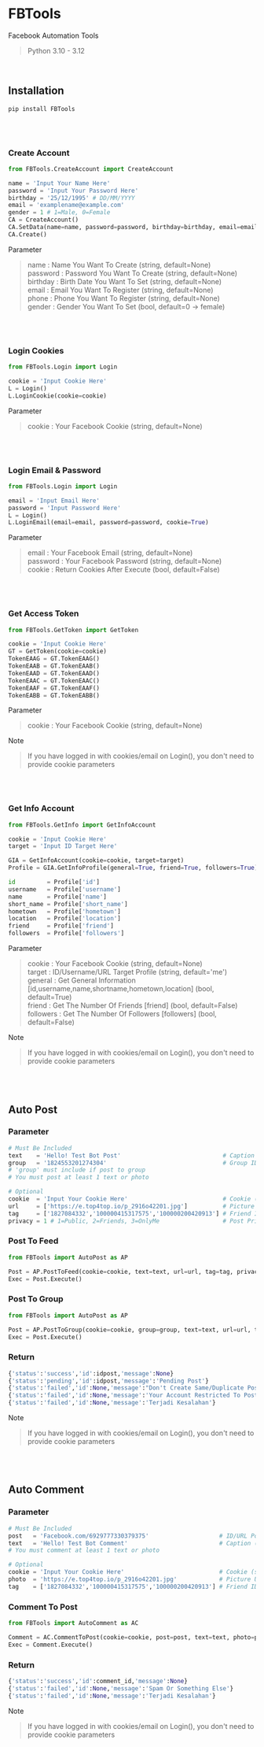 # FBTools
Facebook Automation Tools  
>Python 3.10 - 3.12   
<br>

## Installation
```python
pip install FBTools
```
<br>  
<br>

### Create Account
```python
from FBTools.CreateAccount import CreateAccount

name = 'Input Your Name Here'
password = 'Input Your Password Here'
birthday = '25/12/1995' # DD/MM/YYYY
email = 'examplename@example.com'
gender = 1 # 1=Male, 0=Female
CA = CreateAccount()
CA.SetData(name=name, password=password, birthday=birthday, email=email, gender=gender)
CA.Create()
```
Parameter  
>name : Name You Want To Create (string, default=None)  
password : Password You Want To Create (string, default=None)  
birthday : Birth Date You Want To Set (string, default=None)  
email : Email You Want To Register (string, default=None)  
phone : Phone You Want To Register (string, default=None)  
gender : Gender You Want To Set (bool, default=0 -> female)  
<br>  
<br>

### Login Cookies
```python
from FBTools.Login import Login

cookie = 'Input Cookie Here'
L = Login()
L.LoginCookie(cookie=cookie)
```
Parameter  
>cookie : Your Facebook Cookie (string, default=None)
<br>  
<br>

### Login Email & Password
```python
from FBTools.Login import Login

email = 'Input Email Here'
password = 'Input Password Here'
L = Login()
L.LoginEmail(email=email, password=password, cookie=True)
```
Parameter
>email    : Your Facebook Email (string, default=None)  
password : Your Facebook Password (string, default=None)  
cookie   : Return Cookies After Execute (bool, default=False)
<br>  
<br>

### Get Access Token
```python
from FBTools.GetToken import GetToken

cookie = 'Input Cookie Here'
GT = GetToken(cookie=cookie)
TokenEAAG = GT.TokenEAAG()
TokenEAAB = GT.TokenEAAB()
TokenEAAD = GT.TokenEAAD()
TokenEAAC = GT.TokenEAAC()
TokenEAAF = GT.TokenEAAF()
TokenEABB = GT.TokenEABB()
```
Parameter  
>cookie : Your Facebook Cookie (string, default=None)

Note  
>If you have logged in with cookies/email on Login(), you don't need to provide cookie parameters
<br>  
<br>

### Get Info Account
```python
from FBTools.GetInfo import GetInfoAccount

cookie = 'Input Cookie Here'
target = 'Input ID Target Here'

GIA = GetInfoAccount(cookie=cookie, target=target)
Profile = GIA.GetInfoProfile(general=True, friend=True, followers=True)

id         = Profile['id']
username   = Profile['username']
name       = Profile['name']
short_name = Profile['short_name']
hometown   = Profile['hometown']
location   = Profile['location']
friend     = Profile['friend']
followers  = Profile['followers']
```
Parameter  
>cookie : Your Facebook Cookie (string, default=None)  
target : ID/Username/URL Target Profile (string, default='me')  
general : Get General Information [id,username,name,shortname,hometown,location] (bool, default=True)  
friend : Get The Number Of Friends [friend] (bool, default=False)  
followers : Get The Number Of Followers [followers] (bool, default=False)  

Note  
>If you have logged in with cookies/email on Login(), you don't need to provide cookie parameters
<br>  
<br>

## Auto Post

### Parameter
```python
# Must Be Included
text    = 'Hello! Test Bot Post'                             # Caption (string, default=None)
group   = '1824553201274304'                                 # Group ID (string, default=None)
# 'group' must include if post to group
# You must post at least 1 text or photo

# Optional
cookie  = 'Input Your Cookie Here'                           # Cookie (string, default=None)
url     = ['https://e.top4top.io/p_2916o42201.jpg']          # Picture URL (list, default=None)
tag     = ['1827084332','100000415317575','100000200420913'] # Friend ID You Want To Tag (list, default=None)
privacy = 1 # 1=Public, 2=Friends, 3=OnlyMe                  # Post Privacy (int, default=None)
```

### Post To Feed
```python
from FBTools import AutoPost as AP

Post = AP.PostToFeed(cookie=cookie, text=text, url=url, tag=tag, privacy=privacy)
Exec = Post.Execute()
```

### Post To Group
```python
from FBTools import AutoPost as AP

Post = AP.PostToGroup(cookie=cookie, group=group, text=text, url=url, tag=tag, privacy=privacy)
Exec = Post.Execute()
```

### Return
```python
{'status':'success','id':idpost,'message':None}
{'status':'pending','id':idpost,'message':'Pending Post'}
{'status':'failed','id':None,'message':"Don't Create Same/Duplicate Post"}
{'status':'failed','id':None,'message':'Your Account Restricted To Post In Group'}
{'status':'failed','id':None,'message':'Terjadi Kesalahan'}
```

Note  
>If you have logged in with cookies/email on Login(), you don't need to provide cookie parameters
<br>  
<br>

## Auto Comment

### Parameter
```python
# Must Be Included
post   = 'Facebook.com/6929777330379375'                    # ID/URL Post Target (string, default=None)
text   = 'Hello! Test Bot Comment'                          # Caption (string, default=None)
# You must comment at least 1 text or photo

# Optional
cookie = 'Input Your Cookie Here'                           # Cookie (string, default=None)
photo  = 'https://e.top4top.io/p_2916o42201.jpg'            # Picture URL (string, default=None)
tag    = ['1827084332','100000415317575','100000200420913'] # Friend ID You Want To Tag (list, default=None)
```

### Comment To Post
```python
from FBTools import AutoComment as AC

Comment = AC.CommentToPost(cookie=cookie, post=post, text=text, photo=photo, tag=tag)
Exec = Comment.Execute()
```

### Return
```python
{'status':'success','id':comment_id,'message':None}
{'status':'failed','id':None,'message':'Spam Or Something Else'}
{'status':'failed','id':None,'message':'Terjadi Kesalahan'}
```

Note  
>If you have logged in with cookies/email on Login(), you don't need to provide cookie parameters
<br>  
<br>
